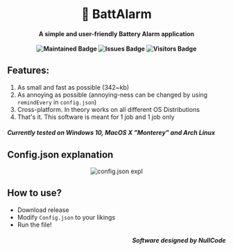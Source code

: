 <h1 align=center> 🔋 BattAlarm</h1>

<h4 align=center>A simple and user-friendly Battery Alarm application</br></br>
<img src="https://img.shields.io/badge/Maintained%3F-yes-blue.svg" alt="Maintained Badge">
<img src="https://img.shields.io/github/issues/NullCode-Utilities/BattAlarm.svg" alt="Issues Badge">
<img src="https://visitor-badge.laobi.icu/badge?page_id=NullCode-Utilities.BattAlarm&title=Visitor" alt="Visitors Badge"></h4>

## Features:
1) As small and fast as possible (342~kb)
2) As annoying as possible (annoying-ness can be changed by using `remindEvery` in `config.json`)
3) Cross-platform. In theory works on all different OS Distributions 
4) That's it. This software is meant for 1 job and 1 job only
##### Currently tested on Windows 10, MacOS X "Monterey" and Arch Linux

## Config.json explanation
<p align=center>
   <img src="https://user-images.githubusercontent.com/70959549/136614148-6ed72e03-0a38-40d3-862d-830e739b268a.png" alt="config.json expl"/>
</p>

## How to use?
- Download release
- Modify `Config.json` to your likings
- Run the file!

<h5 align=right>Software designed by NullCode</h5>

